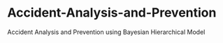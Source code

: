 # Accident-Analysis-and-Prevention
Accident Analysis and Prevention using Bayesian Hierarchical Model 
